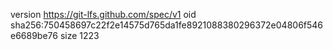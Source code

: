 version https://git-lfs.github.com/spec/v1
oid sha256:750458697c22f2e14575d765da1fe8921088380296372e04806f546e6689be76
size 1223
